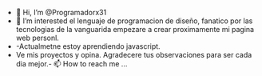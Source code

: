 - 👋 Hi, I’m @Programadorx31
- 👀 I’m interested  el lenguaje de programacion de diseño, fanatico por las  tecnologias de la vanguarida empezare a crear proximamente mi pagina web personl.
- -Actualmetne  estoy  aprendiendo  javascript.
- Ve mis proyectos y opina. Agradecere tus observaciones para ser cada dia mejor.- 📫 How to reach me ...

<!---
Programadorx31/Programadorx31 is a ✨ special ✨ repository because its `README.md` (this file) appears on your GitHub profile.
You can click the Preview link to take a look at your changes.
--->
